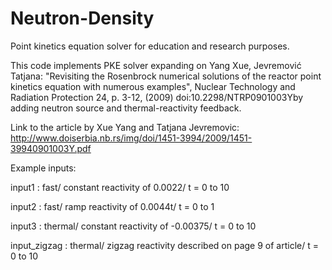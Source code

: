 # Neutron-Density
Point kinetics equation solver for education and research purposes. 

This code implements PKE solver expanding on  Yang Xue, Jevremović Tatjana: "Revisiting the Rosenbrock numerical   solutions of the reactor point kinetics equation with numerous examples",  Nuclear Technology and Radiation Protection 24, p. 3-12, (2009)  doi:10.2298/NTRP0901003Yby adding neutron source and thermal-reactivity feedback.

Link to the article by Xue Yang and Tatjana Jevremovic:
http://www.doiserbia.nb.rs/img/doi/1451-3994/2009/1451-39940901003Y.pdf




Example inputs:

input1 : fast/ constant reactivity of 0.0022/ t = 0 to 10

input2 : fast/ ramp reactivity of 0.0044t/ t = 0 to 1 

input3 : thermal/ constant reactivity of -0.00375/ t = 0 to 10

input_zigzag : thermal/ zigzag reactivity described on page 9 of article/ t = 0 to 10


